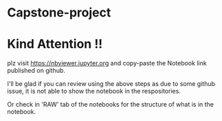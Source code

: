 # Capstone-project

# Kind Attention !!

plz visit https://nbviewer.jupyter.org and copy-paste the Notebook link published on github.



I'll be glad if you can review using the above steps as due to some github issue, it is not able to show the notebook in the respositories.

Or check in 'RAW' tab of the notebooks for the structure of what is in the notebook.

